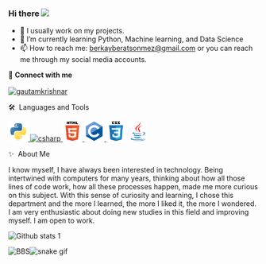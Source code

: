 ### Hi there <a href="https://www.gautamkrishnar.com/"><img src="https://media.giphy.com/media/hvRJCLFzcasrR4ia7z/giphy.gif" width="25px"></a>



- 🔭 I usually work on my projects.
- 🌱 I’m currently learning Python, Machine learning, and Data Science
- 📫 How to reach me: berkayberatsonmez@gmail.com or you can reach me through my social media accounts.
 
 🔗 **Connect with me**


<a href="https://linkedin.com/in/berkay-berat-sönmez" target="blank"><img align="center" src="https://raw.githubusercontent.com/rahuldkjain/github-profile-readme-generator/master/src/images/icons/Social/linked-in-alt.svg" alt="gautamkrishnar" height="30" width="40" /></a>


🛠️&nbsp;&nbsp;Languages&nbsp;and&nbsp;Tools
  <br/>
  <p align="left">  <a href="https://www.python.org" target="_blank"> <img src="https://raw.githubusercontent.com/devicons/devicon/master/icons/python/python-original.svg" alt="python" width="40" height="40"/> </a> <a href="https://www.w3schools.com/cs/index.php" target="_blank"> <img src="https://cdn.jsdelivr.net/gh/devicons/devicon/icons/csharp/csharp-original.svg" alt="csharp" width="40" height="40"/> </a> <a href="https://www.w3.org/html/" target="_blank"> <img src="https://raw.githubusercontent.com/devicons/devicon/master/icons/html5/html5-original-wordmark.svg" alt="html5" width="40" height="40"/> </a> <a href="https://www.cprogramming.com/" target="_blank"> <img src="https://raw.githubusercontent.com/devicons/devicon/master/icons/c/c-original.svg" alt="c" width="40" height="40"/> </a> <a href="https://www.w3schools.com/css/" target="_blank"> <img src="https://raw.githubusercontent.com/devicons/devicon/master/icons/css3/css3-original-wordmark.svg" alt="css3" width="40" height="40"/></a>  <a href="https://www.java.com" target="_blank"> <img src="https://raw.githubusercontent.com/devicons/devicon/master/icons/java/java-original.svg" alt="java" width="40" height="40"/> </a> 
 
✨&nbsp;&nbsp;About&nbsp;Me
  <br/>
 
 I know myself, I have always been interested in technology. Being intertwined with computers for many years, thinking about how all those lines of code work, how all these processes happen, made me more curious on this subject. With this sense of curiosity and learning, I chose this department and the more I learned, the more I liked it, the more I wondered. I am very enthusiastic about doing new studies in this field and improving myself. I am open to work.

 
![Github stats 1](https://github-readme-stats.vercel.app/api?username=berkayberatsonmez&show_icons=true&theme=github_dark)
   <br/>

<p><img align="left" src="https://github-readme-stats.vercel.app/api/top-langs?username=berkayberatsonmez&show_icons=true&locale=en&layout=compact" alt="BBS" /></p>

![snake gif](https://github.com/berkayberatsonmez/berkayberatsonmez/blob/output/github-contribution-grid-snake.gif)
